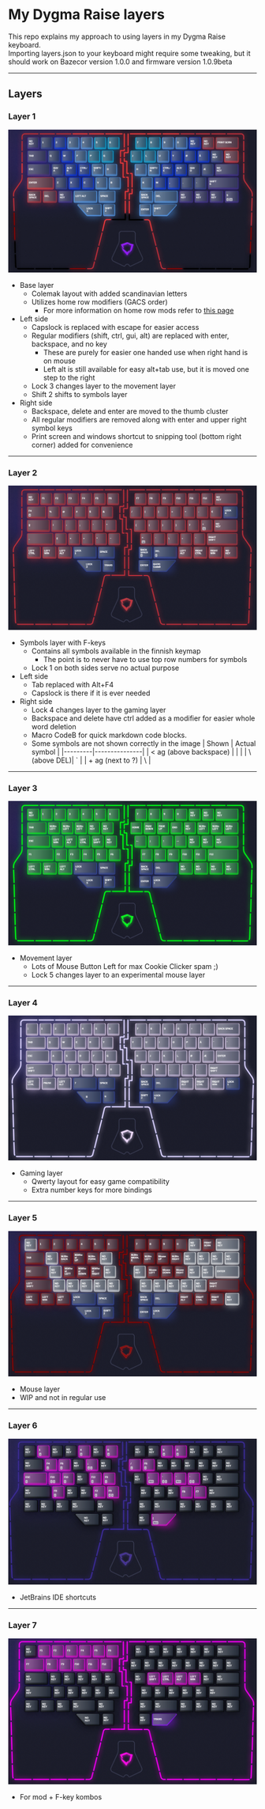 # My Dygma Raise layers

This repo explains my approach to using layers in my Dygma Raise keyboard.  
Importing layers.json to your keyboard might require some tweaking, but it should work on Bazecor version 1.0.0 and firmware version 1.0.9beta

---

## Layers

### Layer 1

![layer_1](./img/layer_1.png)

- Base layer
  - Colemak layout with added scandinavian letters
  - Utilizes home row modifiers (GACS order)
    - For more information on home row mods refer to [this page](https://precondition.github.io/home-row-mods)
- Left side
  - Capslock is replaced with escape for easier access
  - Regular modifiers (shift, ctrl, gui, alt) are replaced with enter, backspace, and no key
    - These are purely for easier one handed use when right hand is on mouse
    - Left alt is still available for easy alt+tab use, but it is moved one step to the right
  - Lock 3 changes layer to the movement layer
  - Shift 2 shifts to symbols layer
- Right side
  - Backspace, delete and enter are moved to the thumb cluster
  - All regular modifiers are removed along with enter and upper right symbol keys
  - Print screen and windows shortcut to snipping tool (bottom right corner) added for convenience

---

### Layer 2

![layer_2](./img/layer_2.png)

- Symbols layer with F-keys
  - Contains all symbols available in the finnish keymap
    - The point is to never have to use top row numbers for symbols
  - Lock 1 on both sides serve no actual purpose
- Left side
  - Tab replaced with Alt+F4
  - Capslock is there if it is ever needed
- Right side
  - Lock 4 changes layer to the gaming layer
  - Backspace and delete have ctrl added as a modifier for easier whole word deletion
  - Macro CodeB for quick markdown code blocks.
  - Some symbols are not shown correctly in the image
    | Shown | Actual symbol |
    |---------|---------------|
    | < ag (above backspace) | \| |
    | \ (above DEL)| ` |
    | + ag (next to ?) | \ |

---

### Layer 3

![layer_3](./img/layer_3.png)

- Movement layer
  - Lots of Mouse Button Left for max Cookie Clicker spam ;)
  - Lock 5 changes layer to an experimental mouse layer

---

### Layer 4

![layer_4](./img/layer_4.png)

- Gaming layer
  - Qwerty layout for easy game compatibility
  - Extra number keys for more bindings

---

### Layer 5

![layer_5](./img/layer_5.png)

- Mouse layer
- WIP and not in regular use

---

### Layer 6
![layer_6](./img/layer_6.png)

- JetBrains IDE shortcuts

---

### Layer 7
![layer_7](./img/layer_7.png)

- For mod + F-key kombos
